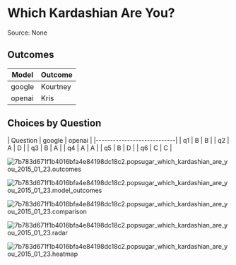 # Which Kardashian Are You?
Source: None

## Outcomes
| Model | Outcome |
|-------|---------|
| google | Kourtney |
| openai | Kris |

## Choices by Question
| Question | google | openai |
|----------------------------|
| q1 | B | B |
| q2 | A | D |
| q3 | B | A |
| q4 | A | A |
| q5 | B | D |
| q6 | C | C |

![7b783d671f1b4016bfa4e84198dc18c2.popsugar_which_kardashian_are_you_2015_01_23.outcomes](charts/7b783d671f1b4016bfa4e84198dc18c2.popsugar_which_kardashian_are_you_2015_01_23.outcomes.png)

![7b783d671f1b4016bfa4e84198dc18c2.popsugar_which_kardashian_are_you_2015_01_23.model_outcomes](charts/7b783d671f1b4016bfa4e84198dc18c2.popsugar_which_kardashian_are_you_2015_01_23.model_outcomes.png)

![7b783d671f1b4016bfa4e84198dc18c2.popsugar_which_kardashian_are_you_2015_01_23.comparison](charts/7b783d671f1b4016bfa4e84198dc18c2.popsugar_which_kardashian_are_you_2015_01_23.comparison.png)

![7b783d671f1b4016bfa4e84198dc18c2.popsugar_which_kardashian_are_you_2015_01_23.radar](charts/7b783d671f1b4016bfa4e84198dc18c2.popsugar_which_kardashian_are_you_2015_01_23.radar.png)

![7b783d671f1b4016bfa4e84198dc18c2.popsugar_which_kardashian_are_you_2015_01_23.heatmap](charts/7b783d671f1b4016bfa4e84198dc18c2.popsugar_which_kardashian_are_you_2015_01_23.heatmap.png)